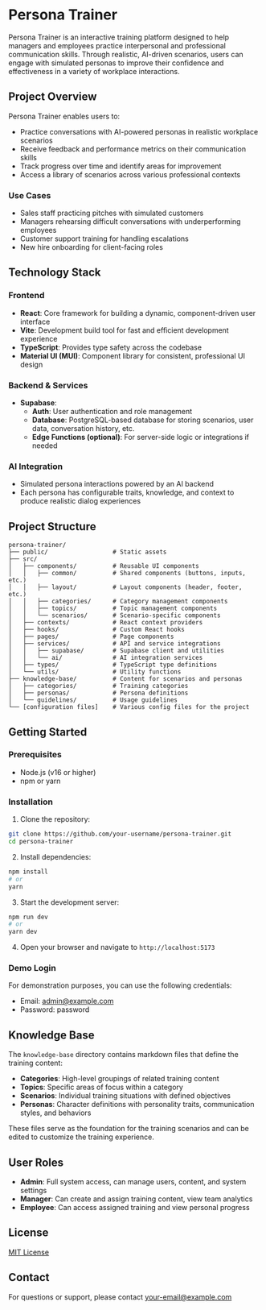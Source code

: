 # Persona Trainer

Persona Trainer is an interactive training platform designed to help managers and employees practice interpersonal and professional communication skills. Through realistic, AI-driven scenarios, users can engage with simulated personas to improve their confidence and effectiveness in a variety of workplace interactions.

## Project Overview

Persona Trainer enables users to:
- Practice conversations with AI-powered personas in realistic workplace scenarios
- Receive feedback and performance metrics on their communication skills
- Track progress over time and identify areas for improvement
- Access a library of scenarios across various professional contexts

### Use Cases
- Sales staff practicing pitches with simulated customers
- Managers rehearsing difficult conversations with underperforming employees
- Customer support training for handling escalations
- New hire onboarding for client-facing roles

## Technology Stack

### Frontend
- **React**: Core framework for building a dynamic, component-driven user interface
- **Vite**: Development build tool for fast and efficient development experience
- **TypeScript**: Provides type safety across the codebase
- **Material UI (MUI)**: Component library for consistent, professional UI design

### Backend & Services
- **Supabase**:
  - **Auth**: User authentication and role management
  - **Database**: PostgreSQL-based database for storing scenarios, user data, conversation history, etc.
  - **Edge Functions (optional)**: For server-side logic or integrations if needed

### AI Integration
- Simulated persona interactions powered by an AI backend
- Each persona has configurable traits, knowledge, and context to produce realistic dialog experiences

## Project Structure

```
persona-trainer/
├── public/                  # Static assets
├── src/
│   ├── components/          # Reusable UI components
│   │   ├── common/          # Shared components (buttons, inputs, etc.)
│   │   ├── layout/          # Layout components (header, footer, etc.)
│   │   ├── categories/      # Category management components
│   │   ├── topics/          # Topic management components
│   │   └── scenarios/       # Scenario-specific components
│   ├── contexts/            # React context providers
│   ├── hooks/               # Custom React hooks
│   ├── pages/               # Page components
│   ├── services/            # API and service integrations
│   │   ├── supabase/        # Supabase client and utilities
│   │   └── ai/              # AI integration services
│   ├── types/               # TypeScript type definitions
│   └── utils/               # Utility functions
├── knowledge-base/          # Content for scenarios and personas
│   ├── categories/          # Training categories
│   ├── personas/            # Persona definitions
│   └── guidelines/          # Usage guidelines
└── [configuration files]    # Various config files for the project
```

## Getting Started

### Prerequisites
- Node.js (v16 or higher)
- npm or yarn

### Installation

1. Clone the repository:
```bash
git clone https://github.com/your-username/persona-trainer.git
cd persona-trainer
```

2. Install dependencies:
```bash
npm install
# or
yarn
```

3. Start the development server:
```bash
npm run dev
# or
yarn dev
```

4. Open your browser and navigate to `http://localhost:5173`

### Demo Login
For demonstration purposes, you can use the following credentials:
- Email: admin@example.com
- Password: password

## Knowledge Base

The `knowledge-base` directory contains markdown files that define the training content:

- **Categories**: High-level groupings of related training content
- **Topics**: Specific areas of focus within a category
- **Scenarios**: Individual training situations with defined objectives
- **Personas**: Character definitions with personality traits, communication styles, and behaviors

These files serve as the foundation for the training scenarios and can be edited to customize the training experience.

## User Roles

- **Admin**: Full system access, can manage users, content, and system settings
- **Manager**: Can create and assign training content, view team analytics
- **Employee**: Can access assigned training and view personal progress

## License

[MIT License](LICENSE)

## Contact

For questions or support, please contact [your-email@example.com](mailto:your-email@example.com)

